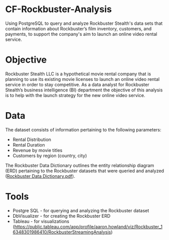 # CF-Rockbuster-Analysis

Using PostgreSQL to query and analyze Rockbuster Stealth's data sets that contain information about Rockbuster’s 
film inventory, customers, and payments, to support the company's aim to launch an online video rental service.

# Objective

Rockbuster Stealth LLC is a hypothetical movie rental company that is planning to use its existing movie licenses to
launch an online video rental service in order to stay competitive. As a data analyst for Rockbuster Stealth’s business intelligence (BI)
department the objective of this analysis is to help with the launch strategy for the new online video service. 

# Data 

The dataset consists of information pertaining to the following parameters:

* Rental Distribution
* Rental Duration
* Revenue by movie titles
* Customers by region (country, city)

The Rockbuster Data Dictionary outlines the entity relationship diagram (ERD) pertaining to the Rockbuster datasets that were queried and analyzed ([Rockbuster Data Dictionary.pdf](https://github.com/Howl698/CF-Rockbuster-Analysis/files/7816561/Rockbuster.Data.Dictionary.pdf)).

# Tools

* Postgre SQL - for querying and analyzing the Rockbuster dataset
* DbVisualizer - for creating the Rockbuster ERD
* Tableau - for visualizations (https://public.tableau.com/app/profile/aaron.howland/viz/Rockbuster_16348301986410/RockbusterStreamingAnalysis)



